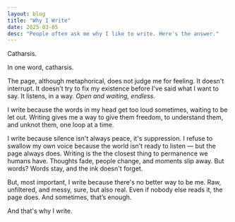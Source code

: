 ```yaml
---
layout: blog
title: "Why I Write"
date: 2025-03-05
desc: "People often ask me why I like to write. Here's the answer."
---
```


Catharsis.

In one word, catharsis.

The page, although metaphorical, does not judge me for feeling. It doesn't interrupt. It doesn't try to fix my existence before I've said what I want to say. It listens, in a way. _Open and waiting, endless._

I write because the words in my head get too loud sometimes, waiting to be let out. Writing gives me a way to give them freedom, to understand them, and unknot them, one loop at a time.

I write because silence isn't always peace, it's suppression. I refuse to swallow my own voice because the world isn't ready to listen — but the page always does. Writing is the the closest thing to permanence we humans have. Thoughts fade, people change, and moments slip away. But words? Words stay, and the ink doesn't forget.

But, most important, I write because there's no better way to be me. Raw, unfiltered, and messy, sure, but also real. Even if nobody else reads it, the page does. And sometimes, that’s enough.

And that's why I write.